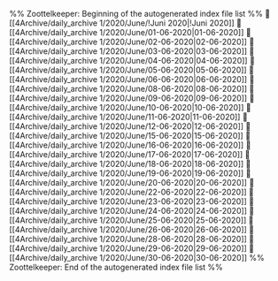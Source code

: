 %% Zoottelkeeper: Beginning of the autogenerated index file list  %%
📄 [[4Archive/daily_archive 1/2020/June/!Juni 2020|!Juni 2020]]
📄 [[4Archive/daily_archive 1/2020/June/01-06-2020|01-06-2020]]
📄 [[4Archive/daily_archive 1/2020/June/02-06-2020|02-06-2020]]
📄 [[4Archive/daily_archive 1/2020/June/03-06-2020|03-06-2020]]
📄 [[4Archive/daily_archive 1/2020/June/04-06-2020|04-06-2020]]
📄 [[4Archive/daily_archive 1/2020/June/05-06-2020|05-06-2020]]
📄 [[4Archive/daily_archive 1/2020/June/06-06-2020|06-06-2020]]
📄 [[4Archive/daily_archive 1/2020/June/08-06-2020|08-06-2020]]
📄 [[4Archive/daily_archive 1/2020/June/09-06-2020|09-06-2020]]
📄 [[4Archive/daily_archive 1/2020/June/10-06-2020|10-06-2020]]
📄 [[4Archive/daily_archive 1/2020/June/11-06-2020|11-06-2020]]
📄 [[4Archive/daily_archive 1/2020/June/12-06-2020|12-06-2020]]
📄 [[4Archive/daily_archive 1/2020/June/15-06-2020|15-06-2020]]
📄 [[4Archive/daily_archive 1/2020/June/16-06-2020|16-06-2020]]
📄 [[4Archive/daily_archive 1/2020/June/17-06-2020|17-06-2020]]
📄 [[4Archive/daily_archive 1/2020/June/18-06-2020|18-06-2020]]
📄 [[4Archive/daily_archive 1/2020/June/19-06-2020|19-06-2020]]
📄 [[4Archive/daily_archive 1/2020/June/20-06-2020|20-06-2020]]
📄 [[4Archive/daily_archive 1/2020/June/22-06-2020|22-06-2020]]
📄 [[4Archive/daily_archive 1/2020/June/23-06-2020|23-06-2020]]
📄 [[4Archive/daily_archive 1/2020/June/24-06-2020|24-06-2020]]
📄 [[4Archive/daily_archive 1/2020/June/25-06-2020|25-06-2020]]
📄 [[4Archive/daily_archive 1/2020/June/26-06-2020|26-06-2020]]
📄 [[4Archive/daily_archive 1/2020/June/28-06-2020|28-06-2020]]
📄 [[4Archive/daily_archive 1/2020/June/29-06-2020|29-06-2020]]
📄 [[4Archive/daily_archive 1/2020/June/30-06-2020|30-06-2020]]
%% Zoottelkeeper: End of the autogenerated index file list  %%
